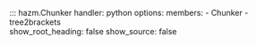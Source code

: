 ::: hazm.Chunker
    handler: python
    options:
        members:
            - Chunker
            - tree2brackets        
        show_root_heading: false
        show_source: false